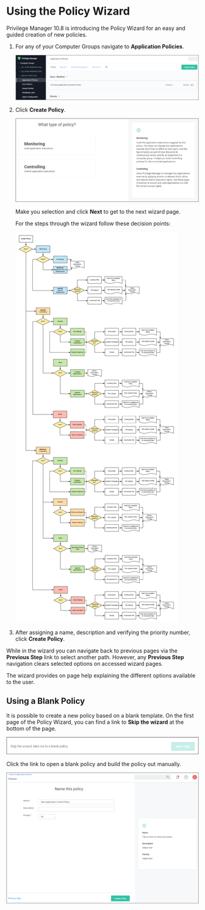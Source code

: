 [title]: # (Policy Wizard)
[tags]: # (create)
[priority]: # (11)
# Using the Policy Wizard

Privilege Manager 10.8 is introducing the Policy Wizard for an easy and guided creation of new policies.

1. For any of your Computer Groups navigate to __Application Policies__.

   ![app policies](images/wizard/app-pol-1.png "Application Policies overview page")
1. Click __Create Policy__.

   ![wizard 1](images/wizard/wiz-1.png "Policy Wizard first page")

   Make you selection and click __Next__ to get to the next wizard page.

   For the steps through the wizard follow these decision points:

   ![wizard diagram](images/wizard/policy-wizard.png "Policy Wizard decision diagram")
1. After assigning a name, description and verifying the priority number, click __Create Policy__.

While in the wizard you can navigate back to previous pages via the __Previous Step__ link to select another path. However, any __Previous Step__ navigation clears selected options on accessed wizard pages.

The wizard provides on page help explaining the different options available to the user.

## Using a Blank Policy

It is possible to create a new policy based on a blank template. On the first page of the Policy Wizard, you can find a link to __Skip the wizard__ at the bottom of the page.

![skip](images/wizard/skip-wiz.png "Skip the wizard link")

Click the link to open a blank policy and build the policy out manually.

![blank](images/wizard/blank.png "Blank policy page")
